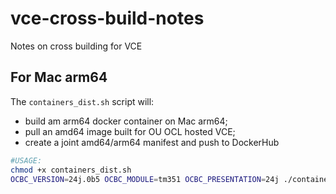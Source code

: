 # vce-cross-build-notes
Notes on cross building for VCE


## For Mac arm64

The `containers_dist.sh` script will:

- build am arm64 docker container on Mac arm64;
- pull an amd64 image built for OU OCL hosted VCE;
- create a joint amd64/arm64 manifest and push to DockerHub

```bash
#USAGE:
chmod +x containers_dist.sh
OCBC_VERSION=24j.0b5 OCBC_MODULE=tm351 OCBC_PRESENTATION=24j ./containers_dist.sh
```
